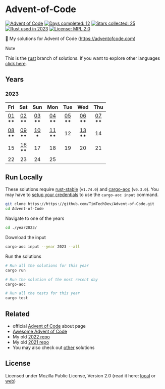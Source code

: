 # Advent-of-Code

[![Advent of Code](https://img.shields.io/badge/🎄%20Advent%20of%20Code-2023-green)](https://adventofcode.com/about)
[![Days completed: 12](https://img.shields.io/badge/📅%20Days%20completed-12-9cf)](https://adventofcode.com/)
[![Stars collected: 25](https://img.shields.io/badge/Stars%20collected-25-yellow?logo=adventofcode)](https://adventofcode.com/stats)
[![Rust used in 2023](https://img.shields.io/badge/used-2023-white?logo=rust)](https://www.rust-lang.org/)
[![License: MPL 2.0](https://img.shields.io/badge/License-MPL%202.0-brightgreen)](https://www.mozilla.org/en-US/MPL/2.0/)

🎄 My solutions for Advent of Code (https://adventofcode.com)

> [!NOTE]  
> This is the [rust](https://www.rust-lang.org/) branch of solutions. If you want to explore other languages [click here](https://github.com/TimTechDev/Advent-of-Code/branches).

## Years

<!-- markdownlint-disable no-inline-html -->

### 2023

<center>

|                     Fri                     |                     Sat                     |                     Sun                     |                     Mon                     |                     Tue                     |                     Wed                     |                     Thu                     |
| :-----------------------------------------: | :-----------------------------------------: | :-----------------------------------------: | :-----------------------------------------: | :-----------------------------------------: | :-----------------------------------------: | :-----------------------------------------: |
| [01](./year2023/src/day01.rs) <br> **\*\*** | [02](./year2023/src/day02.rs) <br> **\*\*** | [03](./year2023/src/day03.rs) <br> **\*\*** | [04](./year2023/src/day04.rs) <br> **\*\*** | [05](./year2023/src/day05.rs) <br> **\*\*** | [06](./year2023/src/day06.rs) <br> **\*\*** | [07](./year2023/src/day07.rs) <br> **\*\*** |
| [08](./year2023/src/day08.rs) <br> **\*\*** | [09](./year2023/src/day09.rs) <br> **\*\*** | [10](./year2023/src/day10.rs) <br> **\***   | [11](./year2023/src/day11.rs) <br> **\*\*** |                     12                      | [13](./year2023/src/day13.rs) <br> **\*\*** |                     14                      |
|                     15                      | [16](./year2023/src/day16.rs) <br> **\*\*** |                     17                      |                     18                      |                     19                      |                     20                      |                     21                      |
|                     22                      |                     23                      |                     24                      |                     25                      |                                             |                                             |                                             |

</center>

<!-- markdownlint-enable no-inline-html -->

## Run Locally

These solutions require [rust-stable](https://www.rust-lang.org/tools/install) (`v1.74.0`) and [cargo-aoc](https://github.com/gobanos/cargo-aoc#install-cargo-aoc) (`v0.3.0`). You may have to [setup your credentials](https://github.com/gobanos/cargo-aoc#setting-up-the-cli) to use the `cargo-aoc input` command.

```bash
git clone https://https://github.com/TimTechDev/Advent-of-Code.git
cd Advent-of-Code
```

Navigate to one of the years

```bash
cd ./year2023/
```

Download the input

```bash
cargo-aoc input --year 2023 --all
```

Run the solutions

```bash
# Run all the solutions for this year
cargo run

# Run the solution of the most recent day
cargo-aoc

# Run all the tests for this year
cargo test
```

## Related

- official [Advent of Code](https://adventofcode.com/2021/about) about page
- [Awesome Advent of Code](https://github.com/Bogdanp/awesome-advent-of-code)
- My old [2022 repo](https://github.com/TimTechDev/Advent-of-Code-2022)
- My old [2021 repo](https://github.com/TimTechDev/Advent-of-Code-2021)
- You may also check out [other](https://github.com/search?q=advent+of+code) solutions

## License

Licensed under Mozilla Public License, Version 2.0 (read it here: [local](./LICENSE) or [web](https://www.mozilla.org/en-US/MPL/2.0/))
